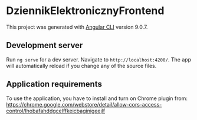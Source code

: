# DziennikElektronicznyFrontend

This project was generated with [Angular CLI](https://github.com/angular/angular-cli) version 9.0.7.

## Development server

Run `ng serve` for a dev server. Navigate to `http://localhost:4200/`. The app will automatically reload if you change any of the source files.

## Application requirements

To use the application, you have to install and turn on Chrome plugin from:
https://chrome.google.com/webstore/detail/allow-cors-access-control/lhobafahddgcelffkeicbaginigeejlf


